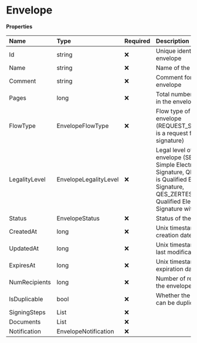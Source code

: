# Envelope

**Properties**

| Name          | Type                  | Required | Description                                                                                                                                                             |
| :------------ | :-------------------- | :------- | :---------------------------------------------------------------------------------------------------------------------------------------------------------------------- |
| Id            | string                | ❌       | Unique identifier of the envelope                                                                                                                                       |
| Name          | string                | ❌       | Name of the envelope                                                                                                                                                    |
| Comment       | string                | ❌       | Comment for the envelope                                                                                                                                                |
| Pages         | long                  | ❌       | Total number of pages in the envelope                                                                                                                                   |
| FlowType      | EnvelopeFlowType      | ❌       | Flow type of the envelope (REQUEST_SIGNATURE is a request for signature)                                                                                                |
| LegalityLevel | EnvelopeLegalityLevel | ❌       | Legal level of the envelope (SES is Simple Electronic Signature, QES_EIDAS is Qualified Electronic Signature, QES_ZERTES is Qualified Electronic Signature with Zertes) |
| Status        | EnvelopeStatus        | ❌       | Status of the envelope                                                                                                                                                  |
| CreatedAt     | long                  | ❌       | Unix timestamp of the creation date                                                                                                                                     |
| UpdatedAt     | long                  | ❌       | Unix timestamp of the last modification date                                                                                                                            |
| ExpiresAt     | long                  | ❌       | Unix timestamp of the expiration date                                                                                                                                   |
| NumRecipients | long                  | ❌       | Number of recipients in the envelope                                                                                                                                    |
| IsDuplicable  | bool                  | ❌       | Whether the envelope can be duplicated                                                                                                                                  |
| SigningSteps  | List<SigningStep>     | ❌       |                                                                                                                                                                         |
| Documents     | List<Document>        | ❌       |                                                                                                                                                                         |
| Notification  | EnvelopeNotification  | ❌       |                                                                                                                                                                         |
